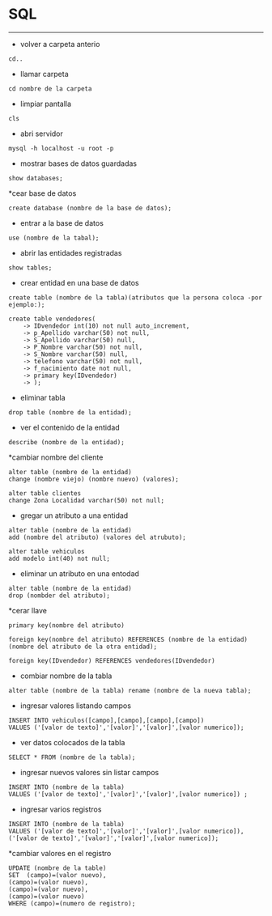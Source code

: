 # SQL
***

* volver a carpeta anterio
~~~
cd..
~~~
* llamar carpeta
~~~
cd nombre de la carpeta
~~~
* limpiar pantalla
~~~
cls
~~~
* abri servidor
~~~
mysql -h localhost -u root -p
~~~
* mostrar bases de datos guardadas
~~~
show databases;
~~~
*cear base de datos 
~~~
create database (nombre de la base de datos);
~~~
* entrar a la base de datos
~~~
use (nombre de la tabal);
~~~
* abrir las entidades registradas
~~~
show tables;
~~~
* crear entidad en una base de datos
~~~
create table (nombre de la tabla)(atributos que la persona coloca -por ejemplo:);

create table vendedores(
    -> IDvendedor int(10) not null auto_increment,
    -> p_Apellido varchar(50) not null,
    -> S_Apellido varchar(50) null,
    -> P_Nombre varchar(50) not null,
    -> S_Nombre varchar(50) null,
    -> telefono varchar(50) not null,
    -> f_nacimiento date not null,
    -> primary key(IDvendedor)
    -> );
~~~
* eliminar tabla
~~~
drop table (nombre de la entidad);
~~~
* ver el contenido de la entidad
~~~
describe (nombre de la entidad);
~~~
*cambiar nombre del cliente
~~~
alter table (nombre de la entidad)
change (nombre viejo) (nombre nuevo) (valores);

alter table clientes
change Zona Localidad varchar(50) not null;
~~~

* gregar un atributo a una entidad
~~~
alter table (nombre de la entidad)
add (nombre del atributo) (valores del atrubuto);

alter table vehiculos
add modelo int(40) not null;
~~~

* eliminar un atributo en una entodad
~~~
alter table (nombre de la entidad)
drop (nombder del atributo);
~~~
*cerar llave 
~~~
primary key(nombre del atributo)
~~~
~~~
foreign key(nombre del atributo) REFERENCES (nombre de la entidad)(nombre del atributo de la otra entidad);

foreign key(IDvendedor) REFERENCES vendedores(IDvendedor)
~~~
* combiar nombre de la tabla
~~~
alter table (nombre de la tabla) rename (nombre de la nueva tabla);
~~~
* ingresar valores listando campos
~~~
INSERT INTO vehiculos([campo],[campo],[campo],[campo]) 
VALUES ('[valor de texto]','[valor]','[valor]',[valor numerico]);
~~~
* ver datos colocados de la tabla
~~~
SELECT * FROM (nombre de la tabla);
~~~
* ingresar nuevos valores sin listar campos
~~~
INSERT INTO (nombre de la tabla) 
VALUES ('[valor de texto]','[valor]','[valor]',[valor numerico]) ;
~~~
* ingresar varios registros
~~~
INSERT INTO (nombre de la tabla) 
VALUES ('[valor de texto]','[valor]','[valor]',[valor numerico]),('[valor de texto]','[valor]','[valor]',[valor numerico]);
~~~
*cambiar valores en el registro
~~~
UPDATE (nombre de la table)
SET  (campo)=(valor nuevo),
(campo)=(valor nuevo),
(campo)=(valor nuevo),
(campo)=(valor nuevo)
WHERE (campo)=(numero de registro);
~~~




    

